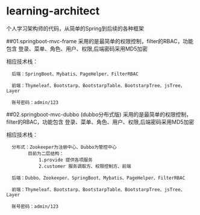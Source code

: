 # learning-architect
 个人学习架构师的代码，从简单的Spring到后续的各种框架
  
  ##01.springboot-mvc-frame
  采用的是最简单的权限控制，filter的RBAC，功能包含 登录、菜单、角色、用户、权限,后端密码采用MD5加密
  
  相应技术栈：
      
      后端：SpringBoot、Mybatis、PageHelper、FilterRBAC
      
      前端：Thymeleaf、Bootstarp、BootstarpTable、BootstarpTree、jsTree、Layer
      
      账号密码：admin/123
      
      
  ##02.springboot-mvc-dubbo (dubbo分布式版)
  采用的是最简单的权限控制，filter的RBAC，功能包含 登录、菜单、角色、用户、权限,后端密码采用MD5加密
  
  相应技术栈：
      
      分布式：Zookeeper为注册中心、Dubbo为管控中心
            目前为二层结构：
                1.provide 提供各项服务
                2.customer 服务调取方、权限控制方、前端
      
      后端：Dubbo、Zookeeper、SpringBoot、Mybatis、PageHelper、FilterRBAC
      
      前端：Thymeleaf、Bootstarp、BootstarpTable、BootstarpTree、jsTree、Layer
      
      账号密码：admin/123
